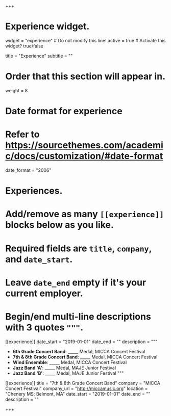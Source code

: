 +++
# Experience widget.
widget = "experience"  # Do not modify this line!
active = true  # Activate this widget? true/false

title = "Experience"
subtitle = ""

# Order that this section will appear in.
weight = 8

# Date format for experience
#   Refer to https://sourcethemes.com/academic/docs/customization/#date-format
date_format = "2006"

# Experiences.
#   Add/remove as many `[[experience]]` blocks below as you like.
#   Required fields are `title`, `company`, and `date_start`.
#   Leave `date_end` empty if it's your current employer.
#   Begin/end multi-line descriptions with 3 quotes `"""`.

[[experience]]
  date_start = "2019-01-01"
  date_end = ""
  description = """
  - **6th Grade Concert Band**: _____ Medal, MICCA Concert Festival
  - **7th & 8th Grade Concert Band**: _____ Medal, MICCA Concert Festival
  - **Wind Ensemble**: _____ Medal, MICCA Concert Festival
  - **Jazz Band 'A'**: _____ Medal, MAJE Junior Festival
  - **Jazz Band 'B'**: _____ Medal, MAJE Junior Festival
  """

[[experience]]
  title = "7th & 8th Grade Concert Band"
  company = "MICCA Concert Festival"
  company_url = "http://miccamusic.org"
  location = "Chenery MS; Belmont, MA"
  date_start = "2019-01-01"
  date_end = ""
  description = ""

+++

